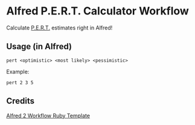 # Alfred P.E.R.T. Calculator Workflow
Calculate [P.E.R.T.][pert_wikipedia] estimates right in Alfred!

## Usage (in Alfred)

    pert <optimistic> <most likely> <pessimistic>

Example:

    pert 2 3 5

## Credits
[Alfred 2 Workflow Ruby Template](https://github.com/zhaocai/alfred2-ruby-template)

[pert_wikipedia]: http://en.wikipedia.org/wiki/Program_Evaluation_and_Review_Technique#Terminology 
